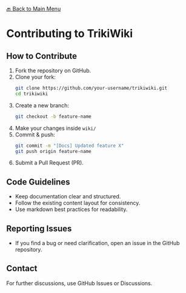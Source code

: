 [🔙 Back to Main Menu](../../README.md)

# Contributing to TrikiWiki

## How to Contribute
1. Fork the repository on GitHub.
2. Clone your fork:
   ```sh
   git clone https://github.com/your-username/trikiwiki.git
   cd trikiwiki
   ```
3. Create a new branch:
   ```sh
   git checkout -b feature-name
   ```
4. Make your changes inside `wiki/`
5. Commit & push:
   ```sh
   git commit -m "[Docs] Updated feature X"
   git push origin feature-name
   ```
6. Submit a Pull Request (PR).

## Code Guidelines
- Keep documentation clear and structured.
- Follow the existing content layout for consistency.
- Use markdown best practices for readability.

## Reporting Issues
- If you find a bug or need clarification, open an issue in the GitHub repository.

## Contact
For further discussions, use GitHub Issues or Discussions.

